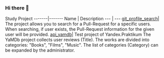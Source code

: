 ### Hi there 👋

<!--
**fattybobcat/fattybobcat** is a ✨ _special_ ✨ repository because its `README.md` (this file) appears on your GitHub profile.

Here are some ideas to get you started:

- 🔭 I’m currently working on ...
- 🌱 I’m currently learning ...
- 👯 I’m looking to collaborate on ...
- 🤔 I’m looking for help with ...
- 💬 Ask me about ...
- 📫 How to reach me: ...
- 😄 Pronouns: ...
- ⚡ Fun fact: ...
-->
 Study Project
-------|-------
Name | Description 
--- | --- 
[git_profile_search](https://github.com/fattybobcat/git_profile_search)| The project allows you to search for a Pull-Request for a specific users. When searching, if user exists, the Pull-Request information for the given user will be provided. 
[api_yamdb](https://github.com/fattybobcat/api_yamdb)| Test project of Yandex.Praktikum
The YaMDb project collects user reviews (Title). The works are divided into categories: "Books", "Films", "Music". The list of categories (Category) can be expanded by the administrator.

